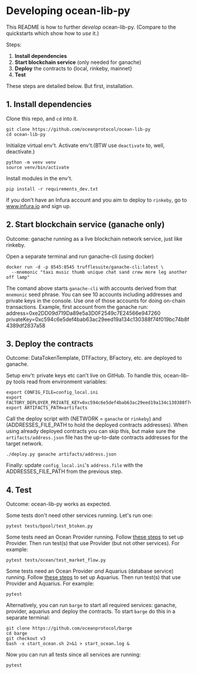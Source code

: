 # Developing ocean-lib-py

This README is how to further *develop* ocean-lib-py. (Compare to the quickstarts which show how to *use* it.)

Steps:
1. **Install dependencies**
1. **Start blockchain service** (only needed for ganache)
1. **Deploy** the contracts to {local, rinkeby, mainnet}
1. **Test** 

These steps are detailed below. But first, installation. 

## 1. Install dependencies 

Clone this repo, and `cd` into it.
```console
git clone https://github.com/oceanprotocol/ocean-lib-py
cd ocean-lib-py
```

Initialize virtual env't. Activate env't.(BTW use `deactivate` to, well, deactivate.)
```console
python -m venv venv
source venv/bin/activate 
```

Install modules in the env't.
```
pip install -r requirements_dev.txt 
```

If you don't have an Infura account and you aim to deploy to `rinkeby`, go to www.infura.io and sign up.

## 2. Start blockchain service (ganache only)

Outcome: ganache running as a live blockchain network service, just like rinkeby.

Open a separate terminal and run ganache-cli (using docker)
```console
docker run -d -p 8545:8545 trufflesuite/ganache-cli:latest \
  --mnemonic "taxi music thumb unique chat sand crew more leg another off lamp"
```

The comand above starts `ganache-cli` with accounts derived from that `mnemonic` seed phrase. 
You can see 10 accounts including addresses and private keys in the console. Use one of those 
accounts for doing on-chain transactions. 
Example, first account from the ganache run: 
  address=0xe2DD09d719Da89e5a3D0F2549c7E24566e947260
  privateKey=0xc594c6e5def4bab63ac29eed19a134c130388f74f019bc74b8f4389df2837a58

## 3. Deploy the contracts
Outcome: DataTokenTemplate, DTFactory, BFactory, etc. are deployed to ganache.

Setup env't: private keys etc can't live on GitHub. To handle this, ocean-lib-py tools read from environment variables:
```console
export CONFIG_FILE=config_local.ini
export FACTORY_DEPLOYER_PRIVATE_KEY=0xc594c6e5def4bab63ac29eed19a134c130388f74f019bc74b8f4389df2837a58
export ARTIFACTS_PATH=artifacts

```

Call the deploy script with (NETWORK = `ganache` or `rinkeby`) and 
(ADDRESSES_FILE_PATH to hold the deployed contracts addresses). When using already deployed 
contracts you can skip this, but make sure the `artifacts/address.json` file has the up-to-date 
contracts addresses for the target network.
```console
./deploy.py ganache artifacts/address.json
```

Finally: update `config_local.ini`'s `address.file` with the ADDRESSES_FILE_PATH from the previous step.

## 4. Test 
Outcome: ocean-lib-py works as expected.

Some tests don't need other services running. Let's run one:
```console
pytest tests/bpool/test_btoken.py
```

Some tests need an Ocean Provider running. Follow 
[these steps](https://github.com/oceanprotocol/provider-py/blob/master/README.md) 
to set up Provider. Then run test(s) that use Provider (but not other services). 
For example:
```console
pytest tests/ocean/test_market_flow.py
```

Some tests need an Ocean Provider *and* Aquarius (database service) running. Follow 
[these steps](https://github.com/oceanprotocol/aquarius) to set up Aquarius. Then run 
test(s) that use Provider and Aquarius. For example:
```console
pytest 
```

Alternatively, you can run `barge` to start all required services: ganache, provider, 
aquarius and deploy the contracts. To start `barge` do this in a separate terminal:
```console
git clone https://github.com/oceanprotocol/barge
cd barge
git checkout v3
bash -x start_ocean.sh 2>&1 > start_ocean.log &

```

Now you can run all tests since all services are running:
```console
pytest
```

